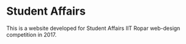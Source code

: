 # Student Affairs

This is a website developed for Student Affairs IIT Ropar web-design competition in 2017.